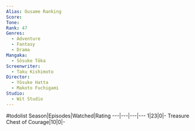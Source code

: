 ```yaml
---
Alias: Ousame Ranking
Score:
Tone: 
Rank: 47
Genres:
  - Adventure
  - Fantasy
  - Drama
Mangaka:
  - Sōsuke Tōka
Screenwriter:
  - Taku Kishimoto
Director:
  - Yōsuke Hatta
  - Makoto Fuchigami
Studio:
  - Wit Studio
---
```

#todolist
Season|Episodes|Watched|Rating
---|---|---|---
1|23|0|-
Treasure Chest of Courage|10|0|-